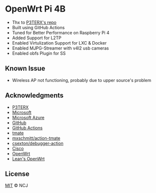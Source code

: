 # OpenWrt Pi 4B

- Thx to [P3TERX's repo](https://github.com/P3TERX/Actions-OpenWrt)
- Built using GitHub Actions
- Tuned for Better Performance on Raspberry Pi 4
- Added Support for L2TP
- Enabled Virtulization Support for LXC & Docker
- Enabled MJPG-Streamer with v4l2 usb cameras
- Enabled obfs Plugin for SS

## Known Issue

- Wireless AP not functioning, probably due to upper source's problem

## Acknowledgments

- [P3TERX](https://github.com/P3TERX)
- [Microsoft](https://www.microsoft.com)
- [Microsoft Azure](https://azure.microsoft.com)
- [GitHub](https://github.com)
- [GitHub Actions](https://github.com/features/actions)
- [tmate](https://github.com/tmate-io/tmate)
- [mxschmitt/action-tmate](https://github.com/mxschmitt/action-tmate)
- [csexton/debugger-action](https://github.com/csexton/debugger-action)
- [Cisco](https://www.cisco.com/)
- [OpenWrt](https://github.com/openwrt/openwrt)
- [Lean's OpenWrt](https://github.com/coolsnowwolf/lede)

## License

[MIT](https://github.com/iamNCJ/openwrt-pi4/blob/master/LICENSE) © NCJ
